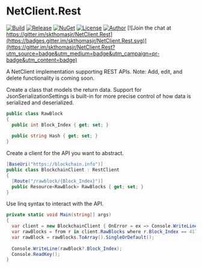 # NetClient.Rest

[![Build](https://ci.appveyor.com/api/projects/status/r6t2rvc0qru109ni?svg=true)](https://ci.appveyor.com/project/skthomasjr/netclient-rest)
[![Release](https://img.shields.io/github/release/skthomasjr/NetClient.Rest.svg?maxAge=2592000)](https://github.com/skthomasjr/NetClient.Rest/releases)
[![NuGet](https://img.shields.io/nuget/v/NetClient.Rest.svg)](https://www.nuget.org/packages/NetClient.Rest)
[![License](https://img.shields.io/github/license/skthomasjr/NetClient.Rest.svg?maxAge=2592000)](LICENSE.md)
[![Author](https://img.shields.io/badge/author-Scott%20K.%20Thomas%2C%20Jr.-blue.svg?maxAge=2592000)](https://www.linkedin.com/in/skthomasjr)
[![Join the chat at https://gitter.im/skthomasjr/NetClient.Rest](https://badges.gitter.im/skthomasjr/NetClient.Rest.svg)](https://gitter.im/skthomasjr/NetClient.Rest?utm_source=badge&utm_medium=badge&utm_campaign=pr-badge&utm_content=badge)

A NetClient implementation supporting REST APIs. Note: Add, edit, and delete functionality is coming soon.

Create a class that models the return data. Support for JsonSerializationSettings is built-in for more precise control of how data is serialized and deserialized.
```c#
public class RawBlock
{
  public int Block_Index { get; set; }
  
  public string Hash { get; set; }
}
```
Create a client for the API you want to abstract.
```c#
[BaseUri("https://blockchain.info")]
public class BlockchainClient : RestClient
{
  [Route("/rawblock/{Block_Index}")]
  public Resource<RawBlock> RawBlocks { get; set; }
}
```
Use linq syntax to interact with the API.
```c#
private static void Main(string[] args)
{
  var client = new BlockchainClient { OnError = ex => Console.WriteLine(ex.Message) };
  var rawBlocks = from r in client.RawBlocks where r.Block_Index == 417260 select r;
  var rawBlock = rawBlocks.ToArray().SingleOrDefault();
  
  Console.WriteLine(rawBlock?.Block_Index);
  Console.ReadKey();
}
```
